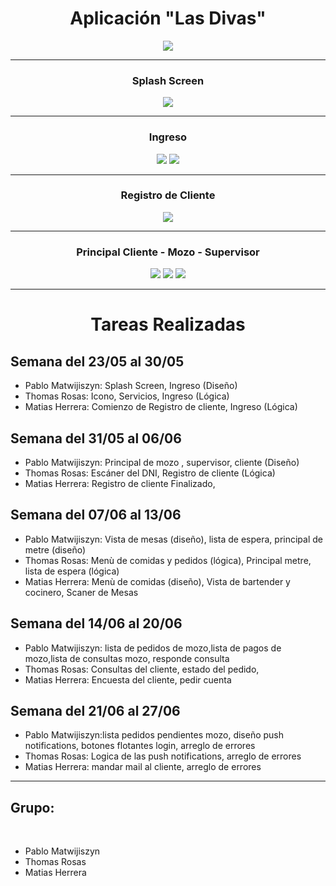 <h1 align="center">Aplicación "Las Divas"</h1>
<p align="center">
<img src="https://github.com/rosasthomas/2020_TP_PPS_Comanda_1_cuatri/blob/master/las_divas/resources/android/icon/drawable-xxxhdpi-icon.png">
</p>
<hr>
<h3 align="center">Splash Screen</h3>
<p align="center">
<img src="https://github.com/rosasthomas/2020_TP_PPS_Comanda_1_cuatri/blob/master/readme_assets/gifSplash.gif">
</p>
<hr>
<h3 align="center">Ingreso</h3>
<p align="center">
<img src="https://github.com/rosasthomas/2020_TP_PPS_Comanda_1_cuatri/blob/master/readme_assets/login.png">
<img src="https://github.com/rosasthomas/2020_TP_PPS_Comanda_1_cuatri/blob/master/readme_assets/login_invitado.png">
</p>
<hr>
<h3 align="center">Registro de Cliente</h3>
<p align="center">
<img src="https://github.com/rosasthomas/2020_TP_PPS_Comanda_1_cuatri/blob/master/readme_assets/registro_usuario.png">
</p>
<hr>
<h3 align="center">Principal Cliente - Mozo - Supervisor</h3>
<p align="center">
<img src="https://github.com/rosasthomas/2020_TP_PPS_Comanda_1_cuatri/blob/master/readme_assets/home_cliente.png">
<img src="https://github.com/rosasthomas/2020_TP_PPS_Comanda_1_cuatri/blob/master/readme_assets/home_mozo.png">
<img src="https://github.com/rosasthomas/2020_TP_PPS_Comanda_1_cuatri/blob/master/readme_assets/home_supervisor.png">
</p>
<hr>
<h1 align="center">Tareas Realizadas</h1>
<h2>Semana del 23/05 al 30/05</h2>
<ul>
  <li>
  Pablo Matwijiszyn: Splash Screen, Ingreso (Diseño)
  </li>
  <li>
Thomas Rosas: Icono, Servicios, Ingreso (Lógica) 
</li>
  <li>
Matias Herrera: Comienzo de Registro de cliente, Ingreso (Lógica)
</li>
</ul>
<h2>Semana del 31/05 al 06/06</h2>
<ul>
  <li>
  Pablo Matwijiszyn: Principal de mozo , supervisor, cliente (Diseño)
  </li>
  <li>
Thomas Rosas: Escáner del DNI, Registro de cliente (Lógica)
</li>
  <li>
Matias Herrera: Registro de cliente Finalizado,
</li>
</ul>
<h2>Semana del 07/06 al 13/06</h2>
<ul>
  <li>
  Pablo Matwijiszyn: Vista de mesas (diseño), lista de espera, principal de metre (diseño)
  </li>
  <li>
Thomas Rosas: Menù de comidas y pedidos (lógica), Principal metre, lista de espera (lógica)
</li>
  <li>
 Matias Herrera: Menù de comidas (diseño), Vista de bartender y cocinero, Scaner de Mesas
</li>
</ul>
<h2>Semana del 14/06 al 20/06</h2>
<ul>
  <li>
  Pablo Matwijiszyn: lista de pedidos de mozo,lista de pagos de mozo,lista de consultas mozo, responde consulta 
  </li>
  <li>
Thomas Rosas: Consultas del cliente,  estado del pedido, 
</li>
  <li>
 Matias Herrera: Encuesta del cliente, pedir cuenta
</li>
</ul>
<h2>Semana del 21/06 al 27/06</h2>
<ul>
  <li>
  Pablo Matwijiszyn:lista pedidos pendientes mozo, diseño push notifications, botones flotantes login, arreglo de errores
  </li>
  <li>
Thomas Rosas: Logica de las push notifications, arreglo de errores
</li>
  <li>
 Matias Herrera: mandar mail al cliente, arreglo de errores
</li>
</ul>
<hr>
<h2>Grupo:</h2><br>
<ul>
  <li>
  Pablo Matwijiszyn
  </li>
  <li>
Thomas Rosas
</li>
  <li>
 Matias Herrera
</li>
</ul>
